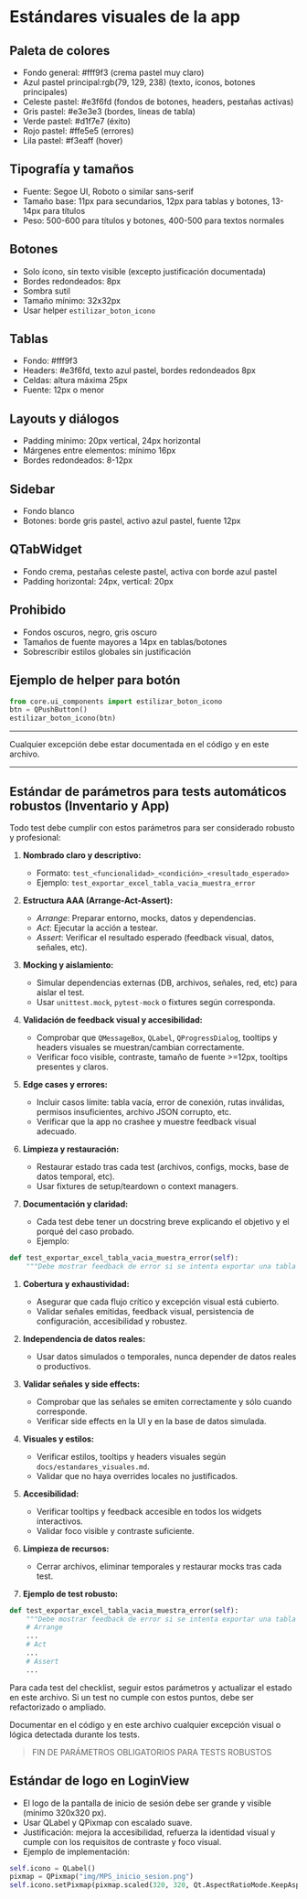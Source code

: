 # Estándares visuales de la app

## Paleta de colores

- Fondo general: #fff9f3 (crema pastel muy claro)
- Azul pastel principal:rgb(79, 129, 238) (texto, íconos, botones principales)
- Celeste pastel: #e3f6fd (fondos de botones, headers, pestañas activas)
- Gris pastel: #e3e3e3 (bordes, líneas de tabla)
- Verde pastel: #d1f7e7 (éxito)
- Rojo pastel: #ffe5e5 (errores)
- Lila pastel: #f3eaff (hover)

## Tipografía y tamaños

- Fuente: Segoe UI, Roboto o similar sans-serif
- Tamaño base: 11px para secundarios, 12px para tablas y botones, 13-14px para títulos
- Peso: 500-600 para títulos y botones, 400-500 para textos normales

## Botones

- Solo ícono, sin texto visible (excepto justificación documentada)
- Bordes redondeados: 8px
- Sombra sutil
- Tamaño mínimo: 32x32px
- Usar helper `estilizar_boton_icono`

## Tablas

- Fondo: #fff9f3
- Headers: #e3f6fd, texto azul pastel, bordes redondeados 8px
- Celdas: altura máxima 25px
- Fuente: 12px o menor

## Layouts y diálogos

- Padding mínimo: 20px vertical, 24px horizontal
- Márgenes entre elementos: mínimo 16px
- Bordes redondeados: 8-12px

## Sidebar

- Fondo blanco
- Botones: borde gris pastel, activo azul pastel, fuente 12px

## QTabWidget

- Fondo crema, pestañas celeste pastel, activa con borde azul pastel
- Padding horizontal: 24px, vertical: 20px

## Prohibido

- Fondos oscuros, negro, gris oscuro
- Tamaños de fuente mayores a 14px en tablas/botones
- Sobrescribir estilos globales sin justificación

## Ejemplo de helper para botón

```python
from core.ui_components import estilizar_boton_icono
btn = QPushButton()
estilizar_boton_icono(btn)
```

---

Cualquier excepción debe estar documentada en el código y en este archivo.

---

## Estándar de parámetros para tests automáticos robustos (Inventario y App)

Todo test debe cumplir con estos parámetros para ser considerado robusto y profesional:

1. **Nombrado claro y descriptivo:**
   - Formato: `test_<funcionalidad>_<condición>_<resultado_esperado>`
   - Ejemplo: `test_exportar_excel_tabla_vacia_muestra_error`

1. **Estructura AAA (Arrange-Act-Assert):**
   - *Arrange*: Preparar entorno, mocks, datos y dependencias.
   - *Act*: Ejecutar la acción a testear.
   - *Assert*: Verificar el resultado esperado (feedback visual, datos, señales, etc).

1. **Mocking y aislamiento:**
   - Simular dependencias externas (DB, archivos, señales, red, etc) para aislar el test.
   - Usar `unittest.mock`, `pytest-mock` o fixtures según corresponda.

1. **Validación de feedback visual y accesibilidad:**
   - Comprobar que `QMessageBox`, `QLabel`, `QProgressDialog`, tooltips y headers visuales se muestran/cambian correctamente.
   - Verificar foco visible, contraste, tamaño de fuente >=12px, tooltips presentes y claros.

1. **Edge cases y errores:**
   - Incluir casos límite: tabla vacía, error de conexión, rutas inválidas, permisos insuficientes, archivo JSON corrupto, etc.
   - Verificar que la app no crashee y muestre feedback visual adecuado.

1. **Limpieza y restauración:**
   - Restaurar estado tras cada test (archivos, configs, mocks, base de datos temporal, etc).
   - Usar fixtures de setup/teardown o context managers.

1. **Documentación y claridad:**
   - Cada test debe tener un docstring breve explicando el objetivo y el porqué del caso probado.
   - Ejemplo:

```python
def test_exportar_excel_tabla_vacia_muestra_error(self):
    """Debe mostrar feedback de error si se intenta exportar una tabla vacía a Excel."""
```

1. **Cobertura y exhaustividad:**
   - Asegurar que cada flujo crítico y excepción visual está cubierto.
   - Validar señales emitidas, feedback visual, persistencia de configuración, accesibilidad y robustez.

1. **Independencia de datos reales:**
   - Usar datos simulados o temporales, nunca depender de datos reales o productivos.

1. **Validar señales y side effects:**
    - Comprobar que las señales se emiten correctamente y sólo cuando corresponde.
    - Verificar side effects en la UI y en la base de datos simulada.

1. **Visuales y estilos:**
    - Verificar estilos, tooltips y headers visuales según `docs/estandares_visuales.md`.
    - Validar que no haya overrides locales no justificados.

1. **Accesibilidad:**
    - Verificar tooltips y feedback accesible en todos los widgets interactivos.
    - Validar foco visible y contraste suficiente.

1. **Limpieza de recursos:**
    - Cerrar archivos, eliminar temporales y restaurar mocks tras cada test.

1. **Ejemplo de test robusto:**

```python
def test_exportar_excel_tabla_vacia_muestra_error(self):
    """Debe mostrar feedback de error si se intenta exportar una tabla vacía a Excel."""
    # Arrange
    ...
    # Act
    ...
    # Assert
    ...
```

Para cada test del checklist, seguir estos parámetros y actualizar el estado en este archivo.
Si un test no cumple con estos puntos, debe ser refactorizado o ampliado.

Documentar en el código y en este archivo cualquier excepción visual o lógica detectada durante los tests.

> FIN DE PARÁMETROS OBLIGATORIOS PARA TESTS ROBUSTOS

## Estándar de logo en LoginView

- El logo de la pantalla de inicio de sesión debe ser grande y visible (mínimo 320x320 px).
- Usar QLabel y QPixmap con escalado suave.
- Justificación: mejora la accesibilidad, refuerza la identidad visual y cumple con los requisitos de contraste y foco visual.
- Ejemplo de implementación:

```python
self.icono = QLabel()
pixmap = QPixmap("img/MPS_inicio_sesion.png")
self.icono.setPixmap(pixmap.scaled(320, 320, Qt.AspectRatioMode.KeepAspectRatio, Qt.TransformationMode.SmoothTransformation))
```
